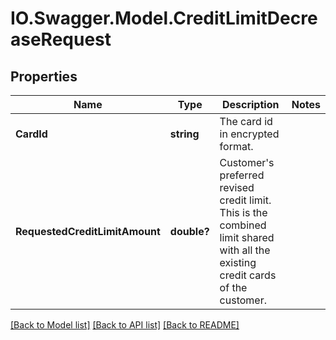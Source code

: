 # IO.Swagger.Model.CreditLimitDecreaseRequest
## Properties

Name | Type | Description | Notes
------------ | ------------- | ------------- | -------------
**CardId** | **string** | The card id  in encrypted format. | 
**RequestedCreditLimitAmount** | **double?** | Customer&#x27;s preferred revised credit limit. This is the combined limit  shared with all the existing credit cards of the customer. | 

[[Back to Model list]](../README.md#documentation-for-models) [[Back to API list]](../README.md#documentation-for-api-endpoints) [[Back to README]](../README.md)

